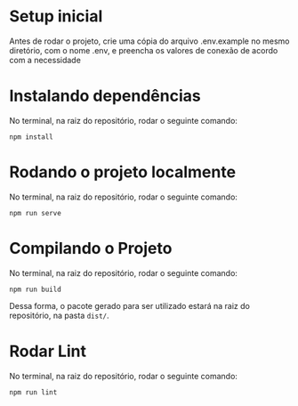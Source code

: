 # Setup inicial
Antes de rodar o projeto, crie uma cópia do arquivo .env.example no mesmo diretório, com o nome .env, e preencha os valores de conexão de acordo com a necessidade

# Instalando dependências
No terminal, na raiz do repositório, rodar o seguinte comando:
```
npm install
```

#  Rodando o projeto localmente
No terminal, na raiz do repositório, rodar o seguinte comando:
```
npm run serve
```

# Compilando o Projeto
No terminal, na raiz do repositório, rodar o seguinte comando:
```
npm run build
```
Dessa forma, o pacote gerado para ser utilizado estará na raiz do repositório, na pasta `dist/`.

# Rodar Lint
No terminal, na raiz do repositório, rodar o seguinte comando:
```
npm run lint
```
